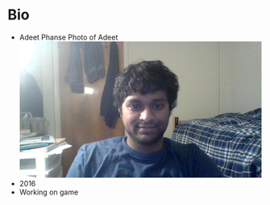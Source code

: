 # Bio #
* Adeet Phanse
Photo of Adeet ![Adeet](WIN_20160128_21_51_14_Pro.jpg)
* 2016
* Working on game